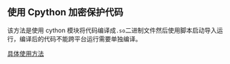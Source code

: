 ## 使用 Cpython 加密保护代码

该方法是使用 cython 模块将代码编译成`.so`二进制文件然后使用脚本启动导入运行，编译后的代码不能跨平台运行需要单独编译。

[具体使用方法](https://www.fythonfang.com/blog/2018/11/3/encrypt-protect-python-code)
